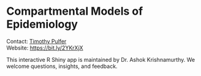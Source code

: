# Compartmental Models of Epidemiology
 
Contact: [Timothy Pulfer](mailto:akrishnamurthy@mtroyal.ca)  
Website: <https://bit.ly/2YKrXjX>  

This interactive R Shiny app is maintained by Dr. Ashok Krishnamurthy. We welcome questions, insights, and feedback.
